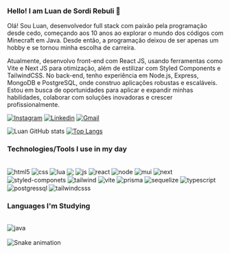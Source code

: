 ### Hello! I am Luan de Sordi Rebuli 🤙 
Olá! Sou Luan, desenvolvedor full stack com paixão pela programação desde cedo, começando aos 10 anos ao explorar o mundo dos códigos com Minecraft em Java. Desde então, a programação deixou de ser apenas um hobby e se tornou minha escolha de carreira.

Atualmente, desenvolvo front-end com React JS, usando ferramentas como Vite e Next JS para otimização, além de estilizar com Styled Components e TailwindCSS. No back-end, tenho experiência em Node.js, Express, MongoDB e PostgreSQL, onde construo aplicações robustas e escaláveis. Estou em busca de oportunidades para aplicar e expandir minhas habilidades, colaborar com soluções inovadoras e crescer profissionalmente.


[![Instagram](https://img.shields.io/badge/Instagram-E4405F?style=for-the-badge&logo=instagram&logoColor=white)](https://www.instagram.com/luan.rebuli/)
[![Linkedin](https://img.shields.io/badge/LinkedIn-0077B5?style=for-the-badge&logo=linkedin&logoColor=white)](https://www.linkedin.com/in/luan-de-sordi-rebuli-8ab545219/)
[![Gmail](https://img.shields.io/badge/Gmail-D14836?style=for-the-badge&logo=gmail&logoColor=white)](https://mail.google.com/mail/u/3/?ogbl#inbox?compose=GTvVlcSHxjXqfKNTqctGSBCKrRCgvmJQlKsVxgDrDggrBvPXpWmJsfSTChRnBkwmHVScdVbkWDlSC)

![Luan GitHub stats](https://github-readme-stats.vercel.app/api?username=LuanRebuli&show_icons=true&theme=highcontrast) [![Top Langs](https://github-readme-stats.vercel.app/api/top-langs/?username=LuanRebuli&layout=compact&theme=highcontrast)](https://github.com/anuraghazra/github-readme-stats)

### Technologies/Tools I use in my day

<div style="display: inline_block"><br/>
  <img align="center" alt="html5" src="https://img.shields.io/badge/HTML5-E34F26?style=for-the-badge&logo=html5&logoColor=white">
  <img align="center" alt="css" src="https://img.shields.io/badge/CSS3-1572B6?style=for-the-badge&logo=css3&logoColor=white">
  <img align="center" alt="lua" src="https://img.shields.io/badge/Lua-2C2D72?style=for-the-badge&logo=lua&logoColor=white">
  <img align="center" alt"git" src="https://img.shields.io/badge/git-%23F05033.svg?style=for-the-badge&logo=git&logoColor=white">
  <img align="center" alt="js" src="https://img.shields.io/badge/JavaScript-F7DF1E?style=for-the-badge&logo=javascript&logoColor=black">
  <img align="center" alt="react" src="https://img.shields.io/badge/React-20232A?style=for-the-badge&logo=react&logoColor=61DAFB">
  <img align="center" alt="node" src="https://img.shields.io/badge/Node.js-43853D?style=for-the-badge&logo=node.js&logoColor=white">
  <img align="center" alt="mui" src="https://img.shields.io/badge/MUI-%230081CB.svg?style=for-the-badge&logo=mui&logoColor=white">
  <img align="center" alt="next" src="https://img.shields.io/badge/Next-black?style=for-the-badge&logo=next.js&logoColor=white">
  <img align="center" alt="styled-componets" src="https://img.shields.io/badge/styled--components-DB7093?style=for-the-badge&logo=styled-components&logoColor=white">
  <img align="center" alt="tailwind" src="https://img.shields.io/badge/tailwindcss-%2338B2AC.svg?style=for-the-badge&logo=tailwind-css&logoColor=white">
  <img align="center" alt="vite" src="https://img.shields.io/badge/vite-%23646CFF.svg?style=for-the-badge&logo=vite&logoColor=white">
  <img align="center" alt="prisma" src="https://img.shields.io/badge/Prisma-3982CE?style=for-the-badge&logo=Prisma&logoColor=white">
  <img align="center" alt="sequelize" src="https://img.shields.io/badge/Sequelize-52B0E7?style=for-the-badge&logo=Sequelize&logoColor=white">
  <img align="center" alt="typescript" src="https://img.shields.io/badge/TypeScript-007ACC?style=for-the-badge&logo=typescript&logoColor=white">
  <img align="center" alt="postgressql" src="https://img.shields.io/badge/PostgreSQL-000?style=for-the-badge&logo=postgresql">
   <img align="center" alt="tailwindcsss" src="https://img.shields.io/badge/tailwindcss-%2338B2AC.svg?style=for-the-badge&logo=tailwind-css&logoColor=white">
</div>

### Languages I'm Studying

<div style="display: inline_block"><br/>
  <img align="center" alt="java" src="https://img.shields.io/badge/Java-20232A?style=for-the-badge&logo=java&logoColor=61DAFB">
</div>

<br clear="both">

<img src="https://raw.githubusercontent.com/maurodesouza/maurodesouza/output/snake.svg" alt="Snake animation" />





